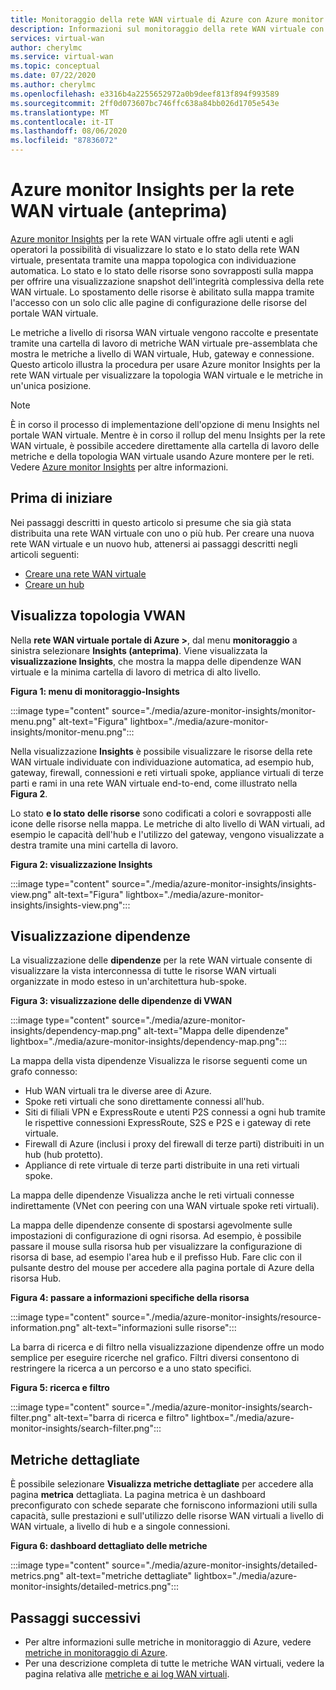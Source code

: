 ```yaml
---
title: Monitoraggio della rete WAN virtuale di Azure con Azure monitor Insights
description: Informazioni sul monitoraggio della rete WAN virtuale con Azure monitor Insights
services: virtual-wan
author: cherylmc
ms.service: virtual-wan
ms.topic: conceptual
ms.date: 07/22/2020
ms.author: cherylmc
ms.openlocfilehash: e3316b4a2255652972a0b9deef813f894f993589
ms.sourcegitcommit: 2ff0d073607bc746ffc638a84bb026d1705e543e
ms.translationtype: MT
ms.contentlocale: it-IT
ms.lasthandoff: 08/06/2020
ms.locfileid: "87836072"
---
```

# <a name="azure-monitor-insights-for-virtual-wan-preview"></a>Azure monitor Insights per la rete WAN virtuale (anteprima)

[Azure monitor Insights](../azure-monitor/insights/network-insights-overview.md) per la rete WAN virtuale offre agli utenti e agli operatori la possibilità di visualizzare lo stato e lo stato della rete WAN virtuale, presentata tramite una mappa topologica con individuazione automatica. Lo stato e lo stato delle risorse sono sovrapposti sulla mappa per offrire una visualizzazione snapshot dell'integrità complessiva della rete WAN virtuale. Lo spostamento delle risorse è abilitato sulla mappa tramite l'accesso con un solo clic alle pagine di configurazione delle risorse del portale WAN virtuale.

Le metriche a livello di risorsa WAN virtuale vengono raccolte e presentate tramite una cartella di lavoro di metriche WAN virtuale pre-assemblata che mostra le metriche a livello di WAN virtuale, Hub, gateway e connessione. Questo articolo illustra la procedura per usare Azure monitor Insights per la rete WAN virtuale per visualizzare la topologia WAN virtuale e le metriche in un'unica posizione.

> [!NOTE]
> È in corso il processo di implementazione dell'opzione di menu Insights nel portale WAN virtuale. Mentre è in corso il rollup del menu Insights per la rete WAN virtuale, è possibile accedere direttamente alla cartella di lavoro delle metriche e della topologia WAN virtuale usando Azure montere per le reti. Vedere [Azure monitor Insights](../azure-monitor/insights/network-insights-overview.md) per altre informazioni. 
>

## <a name="before-you-begin"></a>Prima di iniziare

Nei passaggi descritti in questo articolo si presume che sia già stata distribuita una rete WAN virtuale con uno o più hub. Per creare una nuova rete WAN virtuale e un nuovo hub, attenersi ai passaggi descritti negli articoli seguenti:

* [Creare una rete WAN virtuale](virtual-wan-site-to-site-portal.md#openvwan)
* [Creare un hub](virtual-wan-site-to-site-portal.md#hub)

## <a name="view-vwan-topology"></a><a name="topology"></a>Visualizza topologia VWAN

Nella **rete WAN virtuale portale di Azure >**, dal menu **monitoraggio** a sinistra selezionare **Insights (anteprima)**. Viene visualizzata la **visualizzazione Insights**, che mostra la mappa delle dipendenze WAN virtuale e la minima cartella di lavoro di metrica di alto livello.

**Figura 1: menu di monitoraggio-Insights**

:::image type="content" source="./media/azure-monitor-insights/monitor-menu.png" alt-text="Figura" lightbox="./media/azure-monitor-insights/monitor-menu.png":::

Nella visualizzazione **Insights** è possibile visualizzare le risorse della rete WAN virtuale individuate con individuazione automatica, ad esempio hub, gateway, firewall, connessioni e reti virtuali spoke, appliance virtuali di terze parti e rami in una rete WAN virtuale end-to-end, come illustrato nella **Figura 2**.

Lo stato **e lo stato** **delle risorse** sono codificati a colori e sovrapposti alle icone delle risorse nella mappa. Le metriche di alto livello di WAN virtuali, ad esempio le capacità dell'hub e l'utilizzo del gateway, vengono visualizzate a destra tramite una mini cartella di lavoro.

**Figura 2: visualizzazione Insights**

:::image type="content" source="./media/azure-monitor-insights/insights-view.png" alt-text="Figura" lightbox="./media/azure-monitor-insights/insights-view.png":::

## <a name="dependency-view"></a><a name="dependency"></a>Visualizzazione dipendenze

La visualizzazione delle **dipendenze** per la rete WAN virtuale consente di visualizzare la vista interconnessa di tutte le risorse WAN virtuali organizzate in modo esteso in un'architettura hub-spoke.

**Figura 3: visualizzazione delle dipendenze di VWAN**

:::image type="content" source="./media/azure-monitor-insights/dependency-map.png" alt-text="Mappa delle dipendenze" lightbox="./media/azure-monitor-insights/dependency-map.png":::

La mappa della vista dipendenze Visualizza le risorse seguenti come un grafo connesso:

* Hub WAN virtuali tra le diverse aree di Azure.
* Spoke reti virtuali che sono direttamente connessi all'hub.
* Siti di filiali VPN e ExpressRoute e utenti P2S connessi a ogni hub tramite le rispettive connessioni ExpressRoute, S2S e P2S e i gateway di rete virtuale.
* Firewall di Azure (inclusi i proxy del firewall di terze parti) distribuiti in un hub (hub protetto).
* Appliance di rete virtuale di terze parti distribuite in una reti virtuali spoke.

La mappa delle dipendenze Visualizza anche le reti virtuali connesse indirettamente (VNet con peering con una WAN virtuale spoke reti virtuali).

La mappa delle dipendenze consente di spostarsi agevolmente sulle impostazioni di configurazione di ogni risorsa. Ad esempio, è possibile passare il mouse sulla risorsa hub per visualizzare la configurazione di risorsa di base, ad esempio l'area hub e il prefisso Hub. Fare clic con il pulsante destro del mouse per accedere alla pagina portale di Azure della risorsa Hub.

**Figura 4: passare a informazioni specifiche della risorsa**

:::image type="content" source="./media/azure-monitor-insights/resource-information.png" alt-text="informazioni sulle risorse":::

La barra di ricerca e di filtro nella visualizzazione dipendenze offre un modo semplice per eseguire ricerche nel grafico. Filtri diversi consentono di restringere la ricerca a un percorso e a uno stato specifici.

**Figura 5: ricerca e filtro**

:::image type="content" source="./media/azure-monitor-insights/search-filter.png" alt-text="barra di ricerca e filtro" lightbox="./media/azure-monitor-insights/search-filter.png":::

## <a name="detailed-metrics"></a><a name="detailed"></a>Metriche dettagliate

È possibile selezionare **Visualizza metriche dettagliate** per accedere alla pagina **metrica** dettagliata. La pagina metrica è un dashboard preconfigurato con schede separate che forniscono informazioni utili sulla capacità, sulle prestazioni e sull'utilizzo delle risorse WAN virtuali a livello di WAN virtuale, a livello di hub e a singole connessioni.

**Figura 6: dashboard dettagliato delle metriche**

:::image type="content" source="./media/azure-monitor-insights/detailed-metrics.png" alt-text="metriche dettagliate" lightbox="./media/azure-monitor-insights/detailed-metrics.png":::

## <a name="next-steps"></a>Passaggi successivi

* Per altre informazioni sulle metriche in monitoraggio di Azure, vedere [metriche in monitoraggio di Azure](../azure-monitor/platform/data-platform-metrics.md).
* Per una descrizione completa di tutte le metriche WAN virtuali, vedere la pagina relativa alle [metriche e ai log WAN virtuali](logs-metrics.md).
